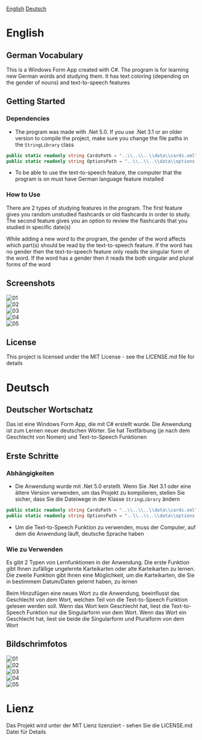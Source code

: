 [English](#english) [Deutsch](#deutsch)


# English

## German Vocabulary
This is a Windows Form App created with C#. The program is for learning new German words and studying them. It has text coloring (depending on the gender of nouns) and text-to-speech features

## Getting Started
### Dependencies
- The program was made with .Net 5.0. If you use .Net 3.1 or an older version to compile the project, make sure you change the file paths in the `StringLibrary` class

```csharp
public static readonly string CardsPath = "..\\..\\..\\data\\cards.xml";
public static readonly string OptionsPath = "..\\..\\..\\data\\options.txt";
```

- To be able to use the text-to-speech feature, the computer that the program is on must have German language feature installed

### How to Use
There are 2 types of studying features in the program. The first feature gives you random unstudied flashcards or old flashcards in order to study. The second feature gives you an option to review the flashcards that you studied in specific date(s)

While adding a new word to the program, the gender of the word affects which part(s) should be read by the text-to-speech feature. If the word has no gender then the text-to-speech feature only reads the singular form of the word. If the word has a gender then it reads the both singular and plural forms of the word

## Screenshots
![01](https://raw.githubusercontent.com/cemalaydeniz/vocabulary/main/Screenshots/01.png)\
![02](https://raw.githubusercontent.com/cemalaydeniz/vocabulary/main/Screenshots/02.png)\
![03](https://raw.githubusercontent.com/cemalaydeniz/vocabulary/main/Screenshots/03.png)\
![04](https://raw.githubusercontent.com/cemalaydeniz/vocabulary/main/Screenshots/04.png)\
![05](https://raw.githubusercontent.com/cemalaydeniz/vocabulary/main/Screenshots/05.png)

## License
This project is licensed under the MIT License - see the LICENSE.md file for details


# Deutsch

## Deutscher Wortschatz
Das ist eine Windows Form App, die mit C# erstellt wurde. Die Anwendung ist zum Lernen neuer deutschen Wörter. Sie hat Textfärbung (je nach dem Geschlecht von Nomen) und Text-to-Speech Funktionen

## Erste Schritte
### Abhängigkeiten
- Die Anwendung wurde mit .Net 5.0 erstellt. Wenn Sie .Net 3.1 oder eine ältere Version verwenden, um das Projekt zu kompilieren, stellen Sie sicher, dass Sie die Dateiwege in der Klasse `StringLibrary` ändern

```csharp
public static readonly string CardsPath = "..\\..\\..\\data\\cards.xml";
public static readonly string OptionsPath = "..\\..\\..\\data\\options.txt";
```

- Um die Text-to-Speech Funktion zu verwenden, muss der Computer, auf dem die Anwendung läuft, deutsche Sprache haben

### Wie zu Verwenden
Es gibt 2 Typen von Lernfunktionen in der Anwendung. Die erste Funktion gibt Ihnen zufällige ungelernte Karteikarten oder alte Karteikarten zu lernen. Die zweite Funktion gibt Ihnen eine Möglichkeit, um die Karteikarten, die Sie in bestimmem Datum/Daten gelernt haben, zu lernen

Beim Hinzufügen eine neues Wort zu die Anwendung, beeinflusst das Geschlecht von dem Wort, welchen Teil von die Text-to-Speech Funktion gelesen werden soll. Wenn das Wort kein Geschlecht hat, liest die Text-to-Speech Funktion nur die Singularform von dem Wort. Wenn das Wort ein Geschlecht hat, liest sie beide die Singularform und Pluralform von dem Wort

## Bildschrimfotos
![01](https://raw.githubusercontent.com/cemalaydeniz/vocabulary/main/Screenshots/01.png)\
![02](https://raw.githubusercontent.com/cemalaydeniz/vocabulary/main/Screenshots/02.png)\
![03](https://raw.githubusercontent.com/cemalaydeniz/vocabulary/main/Screenshots/03.png)\
![04](https://raw.githubusercontent.com/cemalaydeniz/vocabulary/main/Screenshots/04.png)\
![05](https://raw.githubusercontent.com/cemalaydeniz/vocabulary/main/Screenshots/05.png)

# Lienz
Das Projekt wird unter der MIT Lienz lizenziert - sehen Sie die LICENSE.md Datei für Details
